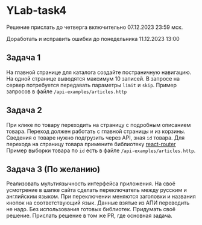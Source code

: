 # YLab-task4

Решение прислать до четверга включительно 07.12.2023 23:59 мск.

Доработать и исправить ошибки до понедельника 11.12.2023 13:00

## Задача 1

На главной странице для каталога создайте постраничную навигацию. На одной странице выводятся максимум 10 записей. В запросе на сервер потребуется передавать параметры `limit` и `skip`.
Пример запросов в файле `/api-examples/articles.http`

## Задача 2

При клике по товару переходить на страницу с подробным описанием товара. Переход должен работать с главной страницы и из корзины. Сведения о товаре нужно подгрузить через API, зная `id` товара. Для перехода на страницу товара примените библиотеку [react-router](https://reactrouter.com)
Пример выборки товара по `id` есть в файле `/api-examples/articles.http`.

## Задача 3 (По желанию)

Реализовать мультиязычность интерфейса приложения. На своё усмотрение в шапке сайта сделать переключатель между русским и английским языком. При переключении меняются заголовки и названия кнопок на соответствующий язык. Данные взятые из АПИ переводить не надо. Без использования готовых библиотек. Придумать своё решение. Прислать решение в том же PR, где основная задача.
